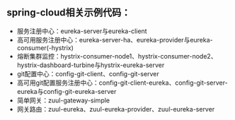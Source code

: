 ## spring-cloud相关示例代码：
* 服务注册中心：eureka-server与eureka-client
* 高可用服务注册中心：eureka-server-ha、eureka-provider与eureka-consumer(-hystrix)
* 熔断集群监控：hystrix-consumer-node1、hystrix-consumer-node2、hystrix-dashboard-turbine与hystrix-eureka-server
* git配置中心：config-git-client、config-git-server
* 高可用git配置服务注册中心：config-git-client-eureka、config-git-server-eureka与config-git-eureka-server
* 简单网关：zuul-gateway-simple
* 网关路由：zuul-eureka、zuul-eureka-provider、zuul-eureka-server



